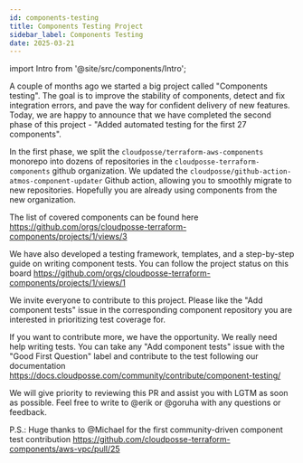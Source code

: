 ```yaml
---
id: components-testing
title: Components Testing Project
sidebar_label: Components Testing
date: 2025-03-21
---
```


import Intro from '@site/src/components/Intro';

<Intro>
A couple of months ago we started a big project called "Components testing". The goal is to improve the stability of components, detect and fix integration errors, and pave the way for confident delivery of new features. Today, we are happy to announce that we have completed the second phase of this project - "Added automated testing for the first 27 components".
</Intro>

In the first phase, we split the `cloudposse/terraform-aws-components` monorepo into dozens of repositories in the `cloudposse-terraform-components` github organization. We updated the `cloudposse/github-action-atmos-component-updater` Github action, allowing you to smoothly migrate to new repositories. Hopefully you are already using components from the new organization.

The list of covered components can be found here https://github.com/orgs/cloudposse-terraform-components/projects/1/views/3

We have also developed a testing framework, templates, and a step-by-step guide on writing component tests. You can follow the project status on this board https://github.com/orgs/cloudposse-terraform-components/projects/1/views/1

We invite everyone to contribute to this project. Please like the "Add component tests" issue in the corresponding component repository you are interested in prioritizing test coverage for.

If you want to contribute more, we have the opportunity. We really need help writing tests. You can take any "Add component tests" issue with the "Good First Question" label and contribute to the test following our documentation https://docs.cloudposse.com/community/contribute/component-testing/

We will give priority to reviewing this PR and assist you with LGTM as soon as possible. Feel free to write to @erik or @goruha with any questions or feedback.

P.S.: Huge thanks to @Michael for the first community-driven component test contribution https://github.com/cloudposse-terraform-components/aws-vpc/pull/25 